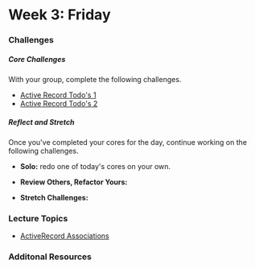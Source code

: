 # Week 3:  Friday

### Challenges

##### Core Challenges
With your group, complete the following challenges.
* [Active Record Todo's 1](https://github.com/$DBC_COHORT/activerecord-todos-part-1-challenge)
* [Active Record Todo's 2](https://github.com/$DBC_COHORT/activerecord-todos-part-2-challenge)



##### Reflect and Stretch
Once you've completed your cores for the day, continue working on the following challenges.

- **Solo:** redo one of today's cores on your own.

- **Review Others, Refactor Yours:**

- **Stretch Challenges:**


### Lecture Topics
- [ActiveRecord Associations](../resources/lectures.md#activerecord-associations)

### Additonal Resources

